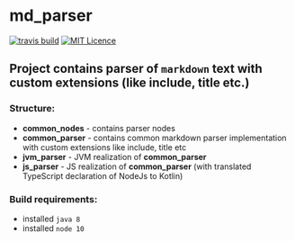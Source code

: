 # md_parser

[![travis build](https://travis-ci.org/evgzakharov/md_parser.svg?branch=master)](https://travis-ci.org/evgzakharov/md_parser)
[![MIT Licence](https://img.shields.io/badge/licence-MIT-blue.svg)](https://github.com/evgzakharov/md_parser/blob/master/LICENSE)

## Project contains parser of `markdown` text with custom extensions (like include, title etc.)

### Structure:

* __common_nodes__ - contains parser nodes 
* __common_parser__ - contains common markdown parser implementation with custom extensions like include, title etc
* __jvm_parser__ - JVM realization of __common_parser__
* __js_parser__ - JS realization of __common_parser__ (with translated TypeScript declaration of NodeJs to Kotlin)

### Build requirements:
- installed `java 8`
- installed `node 10`
